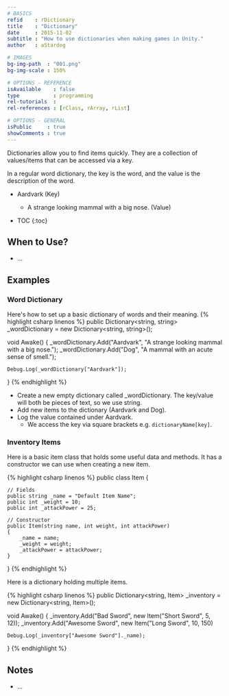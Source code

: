 ```yaml
---
# BASICS
refid    : rDictionary
title    : "Dictionary"
date     : 2015-11-02
subtitle : "How to use dictionaries when making games in Unity."
author   : aStardog

# IMAGES
bg-img-path  : "001.png"
bg-img-scale : 150%

# OPTIONS - REFERENCE
isAvailable    : false
type           : programming
rel-tutorials  : 
rel-references : [rClass, rArray, rList]

# OPTIONS - GENERAL
isPublic     : true
showComments : true
---
```

Dictionaries allow you to find items quickly. They are a collection of values/items that can be accessed via a key. 

In a regular word dictionary, the key is the word, and the value is the description of the word.

* Aardvark (Key)
  * A strange looking mammal with a big nose. (Value)

* TOC
{:toc}

## When to Use?

* ...

## Examples

### Word Dictionary

Here's how to set up a basic dictionary of words and their meaning.
{% highlight csharp linenos %}
public Dictionary<string, string> _wordDictionary = new Dictionary<string, string>();

void Awake()
{
	_wordDictionary.Add("Aardvark", "A strange looking mammal with a big nose.");
	_wordDictionary.Add("Dog", "A mammal with an acute sense of smell.");
	
	Debug.Log(_wordDictionary["Aardvark"]);
}
{% endhighlight %}

* Create a new empty dictionary called _wordDictionary. The key/value will both be pieces of text, so we use string.
* Add new items to the dictionary (Aardvark and Dog).
* Log the value contained under Aardvark.
  * We access the key via square brackets e.g. <code class="inline">dictionaryName[key]</code>.

### Inventory Items
Here is a basic item class that holds some useful data and methods. It has a constructor we can use when creating a new item.

{% highlight csharp linenos %}
public class Item {

	// Fields
	public string _name = "Default Item Name";
	public int _weight = 10;
	public int _attackPower = 25;
	
	// Constructor
	public Item(string name, int weight, int attackPower)
	{
		_name = name;
		_weight = weight;
		_attackPower = attackPower;
	}

}
{% endhighlight %}

Here is a dictionary holding multiple items.

{% highlight csharp linenos %}
public Dictionary<string, Item> _inventory = new Dictionary<string, Item>();

void Awake()
{
	_inventory.Add("Bad Sword", new Item("Short Sword", 5, 12));
	_inventory.Add("Awesome Sword", new Item("Long Sword", 10, 150)
	
	Debug.Log(_inventory["Awesome Sword"]._name);
}
{% endhighlight %}

## Notes

* ...